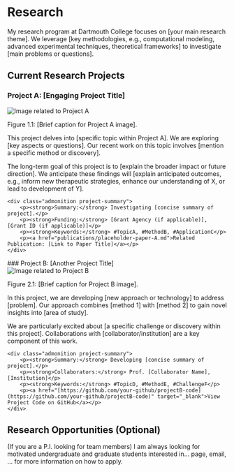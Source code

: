 # Research

My research program at Dartmouth College focuses on [your main research theme]. We leverage [key methodologies, e.g., computational modeling, advanced experimental techniques, theoretical frameworks] to investigate [main problems or questions].

## Current Research Projects

### Project A: [Engaging Project Title]

<div class="project-section">
    <div class="project-figure float-right">
        <img src="assets/images/placeholder_projectA.jpg" alt="Image related to Project A">
        <p class="project-caption">Figure 1.1: [Brief caption for Project A image].</p>
    </div>
    <p>This project delves into [specific topic within Project A]. We are exploring [key aspects or questions]. Our recent work on this topic involves [mention a specific method or discovery].</p>
    <p>The long-term goal of this project is to [explain the broader impact or future direction]. We anticipate these findings will [explain anticipated outcomes, e.g., inform new therapeutic strategies, enhance our understanding of X, or lead to development of Y].</p>

    <div class="admonition project-summary">
        <p><strong>Summary:</strong> Investigating [concise summary of project].</p>
        <p><strong>Funding:</strong> [Grant Agency (if applicable)], [Grant ID (if applicable)]</p>
        <p><strong>Keywords:</strong> #TopicA, #MethodB, #ApplicationC</p>
        <p><a href="publications/placeholder-paper-A.md">Related Publication: [Link to Paper Title]</a></p>
    </div>
</div>

<div style="clear: both;"></div> ### Project B: [Another Project Title]

<div class="project-section">
    <div class="project-figure float-left">
        <img src="assets/images/placeholder_projectB.jpg" alt="Image related to Project B">
        <p class="project-caption">Figure 2.1: [Brief caption for Project B image].</p>
    </div>
    <p>In this project, we are developing [new approach or technology] to address [problem]. Our approach combines [method 1] with [method 2] to gain novel insights into [area of study].</p>
    <p>We are particularly excited about [a specific challenge or discovery within this project]. Collaborations with [collaborator/institution] are a key component of this work.</p>

    <div class="admonition project-summary">
        <p><strong>Summary:</strong> Developing [concise summary of project].</p>
        <p><strong>Collaborators:</strong> Prof. [Collaborator Name], [Institution]</p>
        <p><strong>Keywords:</strong> #TopicD, #MethodE, #ChallengeF</p>
        <p><a href="[https://github.com/your-github/projectB-code](https://github.com/your-github/projectB-code)" target="_blank">View Project Code on GitHub</a></p>
    </div>
</div>

<div style="clear: both;"></div>

## Research Opportunities (Optional)

(If you are a P.I. looking for team members) I am always looking for motivated undergraduate and graduate students interested in... page, email, ... for more information on how to apply.